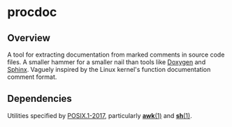 # procdoc

## Overview

A tool for extracting documentation from marked comments in source code files.
A smaller hammer for a smaller nail than tools like [Doxygen][url-doxygen] and
[Sphinx][url-sphinx]. Vaguely inspired by the Linux kernel's function
documentation comment format.

## Dependencies

Utilities specified by [POSIX.1-2017][url-posix], particularly
[**awk**(1)][url-awk] and [**sh**(1)][url-sh].

[url-awk]: https://pubs.opengroup.org/onlinepubs/9699919799/utilities/awk.html
[url-doxygen]: https://www.doxygen.nl/index.html
[url-posix]: https://pubs.opengroup.org/onlinepubs/9699919799
[url-sh]: https://pubs.opengroup.org/onlinepubs/9699919799/utilities/sh.html
[url-sphinx]: https://www.sphinx-doc.org/en/master
